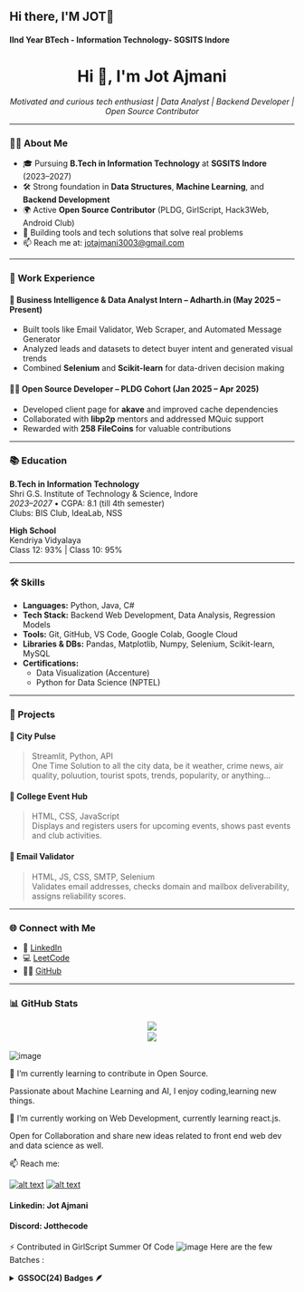 ## Hi there, I'M JOT👋
#### IInd Year BTech - Information Technology- SGSITS Indore

<h1 align="center">Hi 👋, I'm Jot Ajmani</h1>
<p align="center">
  <em>Motivated and curious tech enthusiast | Data Analyst | Backend Developer | Open Source Contributor</em>
</p>

---

### 🧑‍💻 About Me
- 🎓 Pursuing **B.Tech in Information Technology** at **SGSITS Indore** (2023–2027)
- 🛠️ Strong foundation in **Data Structures**, **Machine Learning**, and **Backend Development**
- 🌍 Active **Open Source Contributor** (PLDG, GirlScript, Hack3Web, Android Club)
- 🤖 Building tools and tech solutions that solve real problems
- 📫 Reach me at: jotajmani3003@gmail.com

---

### 💼 Work Experience

#### 🧠 **Business Intelligence & Data Analyst Intern – Adharth.in** (May 2025 – Present)
- Built tools like Email Validator, Web Scraper, and Automated Message Generator
- Analyzed leads and datasets to detect buyer intent and generated visual trends
- Combined **Selenium** and **Scikit-learn** for data-driven decision making

#### 👨‍💻 **Open Source Developer – PLDG Cohort** (Jan 2025 – Apr 2025)
- Developed client page for **akave** and improved cache dependencies
- Collaborated with **libp2p** mentors and addressed MQuic support
- Rewarded with **258 FileCoins** for valuable contributions

---

### 📚 Education

**B.Tech in Information Technology**  
Shri G.S. Institute of Technology & Science, Indore  
_2023–2027_ • CGPA: 8.1 (till 4th semester)  
Clubs: BIS Club, IdeaLab, NSS  

**High School**  
Kendriya Vidyalaya  
Class 12: 93% | Class 10: 95%  

---

### 🛠️ Skills

- **Languages:** Python, Java, C#
- **Tech Stack:** Backend Web Development, Data Analysis, Regression Models
- **Tools:** Git, GitHub, VS Code, Google Colab, Google Cloud
- **Libraries & DBs:** Pandas, Matplotlib, Numpy, Selenium, Scikit-learn, MySQL
- **Certifications:**  
  - Data Visualization (Accenture)  
  - Python for Data Science (NPTEL)

---

### 🚀 Projects

#### 📌 City Pulse
> Streamlit, Python, API   
One Time Solution to all the city data, be it weather, crime news, air quality, poluution, tourist spots, trends, popularity, or anything...
> 
#### 📌 College Event Hub
> HTML, CSS, JavaScript  
Displays and registers users for upcoming events, shows past events and club activities.

#### 📌 Email Validator
> HTML, JS, CSS, SMTP, Selenium  
Validates email addresses, checks domain and mailbox deliverability, assigns reliability scores.

---

### 🌐 Connect with Me

- 💼 [LinkedIn](https://www.linkedin.com/in/jot-ajmani-b9154b217)  
- 💻 [LeetCode](https://leetcode.com/u/Jotajmani/)  
- 🧑‍💻 [GitHub](https://github.com/jotthecode)

---

### 📊 GitHub Stats

<p align="center">
  <img src="https://github-readme-stats.vercel.app/api?username=jotthecode&show_icons=true&theme=radical" />
  <br />
  <img src="https://github-readme-streak-stats.herokuapp.com?user=jotthecode&theme=radical&hide_border=true" />
</p>

![image](https://github.com/user-attachments/assets/9c383aed-50c8-45b1-944f-5e1efb369aac)


<p>🌱 I’m currently learning to contribute in Open Source.</p>
<p>Passionate about Machine Learning and AI, I enjoy coding,learning new things.</p>
<p>🔭 I’m currently working on Web Development, currently learning react.js.</p>
<p>Open for Collaboration and share new ideas related to front end web dev and data science as well.</p>
<p>📫 Reach me:</p>
<!-- Please don't remove this: Grab your social icons from https://github.com/carlsednaoui/gitsocial -->

<!-- display the social media buttons in your README -->

[![alt text][1.1]][1]
[![alt text][2.1]][2]


<!-- links to social media icons -->
<!-- no need to change these -->

<!-- icons with padding -->

[1.1]: http://i.imgur.com/tXSoThF.png (twitter icon with padding)
[2.1]: http://i.imgur.com/P3YfQoD.png (facebook icon with padding)

<!-- links to your social media accounts -->
<!-- update these accordingly -->

[1]: http://www.twitter.com/quirkyjot
[2]: http://www.facebook.com/jotajmani


<!-- Please don't remove this: Grab your social icons from https://github.com/carlsednaoui/gitsocial -->
  <h4><link href ="https://www.linkedin.com/in/jot-ajmani-b9154b217/">Linkedin: Jot Ajmani</h4>
  
  <h4><link href ="https://discord.com/channels/@jotthecode"> Discord: Jotthecode</h4>
 
⚡ Contributed in GirlScript Summer Of Code
![image](https://github.com/user-attachments/assets/b9604832-3e7e-47e6-b34b-f7d5234dff14)
Here are the few Batches :
<details>	
 <summary><b>GSSOC(24) Badges 🪶</b></summary><br>

<div style='display:flex; align-items:center; gap: 10px;' align='center'><a href="https://gssoc.girlscript.tech/leaderboard">
<img src="https://raw.githubusercontent.com/GSSoC24/Postman-Challenge/main/docs/assets/Postman%20White.png" width="100px" height="100px" />
  <img src="https://raw.githubusercontent.com/GSSoC24/Postman-Challenge/main/docs/assets/1.png" width="100px" height="100px" />
  <img src="https://raw.githubusercontent.com/GSSoC24/Postman-Challenge/main/docs/assets/2.png" width="100px" height="100px" />
  <img src="https://raw.githubusercontent.com/GSSoC24/Postman-Challenge/main/docs/assets/3.png" width="100px" height="100px" />
  <img src="https://raw.githubusercontent.com/GSSoC24/Postman-Challenge/main/docs/assets/4.png" width="100px" height="100px" />
  <img src="https://raw.githubusercontent.com/GSSoC24/Postman-Challenge/main/docs/assets/5.png" width="100px" height="100px" />
  <img src="https://raw.githubusercontent.com/GSSoC24/Contributor/refs/heads/main/assets/Pull%20Expert.png" width="100px" height="100px" /></a>
</div>
</details>

<!--
**Jotthecode/Jotthecode** is a ✨ _special_ ✨ repository because its `README.md` (this file) appears on your GitHub profile.

Here are some ideas to get you started:

- 🔭 I’m currently working on ...
- 
- 👯 I’m looking to collaborate on ...
- 🤔 I’m looking for help with ...
- 💬 Ask me about ...
- 📫 How to reach me: ...
- 😄 Pronouns: ...
- ⚡ Fun fact: ...
-->

